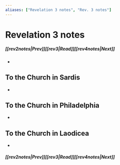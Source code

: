 ```yaml
---
aliases: ["Revelation 3 notes", "Rev. 3 notes"]
---
```

# Revelation 3 notes
##### <span class=arrow-left></span>[[rev2notes|Prev]]<span class=navigation-separator></span>[[rev3|Read]]<span class=navigation-separator></span>[[rev4notes|Next]]<span class=arrow-right></span>
- 
## To the Church in Sardis
- 
## To the Church in Philadelphia
- 
## To the Church in Laodicea
- 
##### <span class=arrow-left></span>[[rev2notes|Prev]]<span class=navigation-separator></span>[[rev3|Read]]<span class=navigation-separator></span>[[rev4notes|Next]]<span class=arrow-right></span>